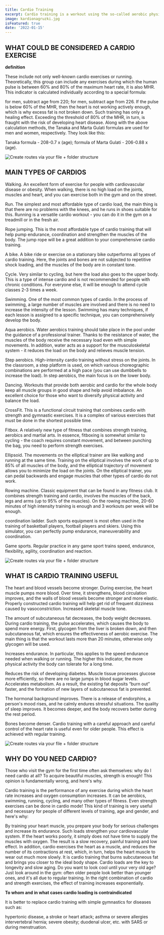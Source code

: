 ```yaml
---
title: Cardio Training
excerpt: Cardio training is a workout using the so-called aerobic physical activity used to strengthen the cardiovascular system, improve blood circulation and the respiratory system
image: kardionagruzki.jpg
isFeatured: true
date: '2022-01-15'
---
```


## WHAT COULD BE CONSIDERED A CARDIO EXERCISE

**definition**

These include not only well-known cardio exercises or running. Theoretically, this group can include any exercises during which the human pulse is between 60% and 80% of the maximum heart rate, it is also MHR. This indicator is calculated individually according to a special formula:

for men, subtract age from 220;
for men, subtract age from 226.
If the pulse is below 60% of the MHR, then the heart is not working actively enough, which is why excess fat is not broken down. Such training has only a healing effect. Exceeding the threshold of 80% of the MHR, in turn, is fraught with the risk of developing heart disease. Along with the above calculation methods, the Tanaka and Marta Gulati formulas are used for men and women, respectively. They look like this:

Tanaka formula - 208-0.7 x (age);
formula of Marta Gulati - 206-0.88 x (age).

![Create routes via your file + folder structure](kardio-gym.jpg)

## MAIN TYPES OF CARDIOS

Walking. An excellent form of exercise for people with cardiovascular disease or obesity. When walking, there is no high load on the joints, muscles and heart, and you can exercise both in the gym and on the street.

Run. The simplest and most affordable type of cardio load, the main thing is that there are no problems with the knees, and he runs in shoes suitable for this. Running is a versatile cardio workout - you can do it in the gym on a treadmill or in the fresh air.

Rope jumping. This is the most affordable type of cardio training that will help pump endurance, coordination and strengthen the muscles of the body. The jump rope will be a great addition to your comprehensive cardio training.

A bike. A bike ride or exercise on a stationary bike outperforms all types of cardio training. Here, the joints and bones are not subjected to repetitive shock loading, and the muscles of the body are in constant tone.

Cycle. Very similar to cycling, but here the load also goes to the upper body. This is a type of intense cardio and is not recommended for people with chronic conditions. For everyone else, it will be enough to attend cycle classes 2-3 times a week.

Swimming. One of the most common types of cardio. In the process of swimming, a large number of muscles are involved and there is no need to increase the intensity of the lesson. Swimming has many techniques, if each lesson is assigned to a specific technique, you can comprehensively develop the body.

Aqua aerobics. Water aerobics training should take place in the pool under the guidance of a professional trainer. Thanks to the resistance of water, the muscles of the body receive the necessary load even with simple movements. In addition, water acts as a support for the musculoskeletal system - it reduces the load on the body and relieves muscle tension.

Step aerobics. High-intensity cardio training without stress on the joints. In the classroom, a step platform is used, on which various choreographic combinations are performed at a high pace (you can use dumbbells to increase the load). In step aerobics, the main focus is on the lower body.

Dancing. Workouts that provide both aerobic and cardio for the whole body keep all muscle groups in good shape and help avoid imbalance. An excellent choice for those who want to diversify physical activity and balance the load.

CrossFit. This is a functional circuit training that combines cardio with strength and gymnastic exercises. It is a complex of various exercises that must be done in the shortest possible time.

Fitbox. A relatively new type of fitness that combines strength training, aerobics and martial arts. In essence, fitboxing is somewhat similar to cycling - the coach requires constant movement, and between punching the bag, you need to perform strength exercises.

Ellipsoid. The movements on the elliptical trainer are like walking and running at the same time. Training on the elliptical involves the work of up to 85% of all muscles of the body, and the elliptical trajectory of movement allows you to minimize the load on the joints. On the elliptical trainer, you can pedal backwards and engage muscles that other types of cardio do not work.

Rowing machine. Classic equipment that can be found in any fitness club. It combines strength training and cardio, involves the muscles of the back, legs and arms (up to 95% of the muscles). On the rowing machine, 20-60 minutes of high intensity training is enough and 3 workouts per week will be enough.

coordination ladder. Such sports equipment is most often used in the training of basketball players, football players and skiers. Using this simulator, you can perfectly pump endurance, maneuverability and coordination.

Game sports. Regular practice in any game sport trains speed, endurance, flexibility, agility, coordination and reaction.

![Create routes via your file + folder structure](kardio-trenirovki.jpg)

## WHAT IS CARDIO TRAINING USEFUL

The heart and blood vessels become stronger. During exercise, the heart muscle pumps more blood. Over time, it strengthens, blood circulation improves, and the walls of blood vessels become stronger and more elastic. Properly constructed cardio training will help get rid of frequent dizziness caused by vasoconstriction. Increased skeletal muscle tone.

The amount of subcutaneous fat decreases, the body weight decreases. During cardio training, the pulse accelerates, which causes the body to spend more energy. First, glycogen from the liver is broken down, and then subcutaneous fat, which ensures the effectiveness of aerobic exercise. The main thing is that the workout lasts more than 20 minutes, otherwise only glycogen will be used.

Increases endurance. In particular, this applies to the speed endurance needed when walking or running. The higher this indicator, the more physical activity the body can tolerate for a long time.

Reduces the risk of developing diabetes. Muscle tissue processes glucose more efficiently, so there are no large jumps in blood sugar levels. Accelerates metabolism. As a result, the existing fat deposits “burn out” faster, and the formation of new layers of subcutaneous fat is prevented.

The hormonal background improves. There is a release of endorphins, a person's mood rises, and he calmly endures stressful situations. The quality of sleep improves. It becomes deeper, and the body recovers better during the rest period.

Bones become denser. Cardio training with a careful approach and careful control of the heart rate is useful even for older people. This effect is achieved with regular training.

![Create routes via your file + folder structure](kardiotrening.jpg)

## WHY DO YOU NEED CARDIO?

Those who visit the gym for the first time often ask themselves: why do I need cardio at all? To acquire beautiful muscles, strength is enough! This opinion is fundamentally wrong, and here's why.

Cardio training is the performance of any exercise during which the heart rate increases and oxygen consumption increases. It can be aerobics, swimming, running, cycling, and many other types of fitness. Even strength exercises can be done in cardio mode! This kind of training is very useful and necessary for people of different levels of training, age and gender, and here's why:

By training your heart muscle, you prepare your body for serious challenges and increase its endurance.
Such loads strengthen your cardiovascular system. If the heart works poorly, it simply does not have time to supply the muscles with oxygen. The result is a slow recovery, painful training and low effect. In addition, cardio exercises the heart as a muscle, and reduces the number of its contractions at rest, which, in turn, helps the heart muscle to wear out much more slowly.
It is cardio training that burns subcutaneous fat and brings you closer to the ideal body shape.
Cardio loads are the key to longevity and slow aging. Do you want to look cool until your very old age? Just look around in the gym: often older people look better than younger ones, and it's all due to regular training.
In the right combination of cardio and strength exercises, the effect of training increases exponentially.

**To whom and in what cases cardio loading is contraindicated**

It is better to replace cardio training with simple gymnastics for diseases such as:

hypertonic disease,
a stroke or heart attack;
asthma or severe allergies
intervertebral hernia;
severe obesity;
duodenal ulcer, etc.
with SARS or during menstruation.
